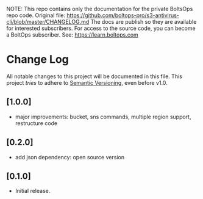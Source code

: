 <!-- note marker start -->
NOTE: This repo contains only the documentation for the private BoltsOps repo code.
Original file: https://github.com/boltops-pro/s3-antivirus-cli/blob/master/CHANGELOG.md
The docs are publish so they are available for interested subscribers.
For access to the source code, you can become a BoltOps subscriber.
See: https://learn.boltops.com

<!-- note marker end -->

# Change Log

All notable changes to this project will be documented in this file.
This project *tries* to adhere to [Semantic Versioning](http://semver.org/), even before v1.0.

## [1.0.0]
- major improvements: bucket, sns commands, multiple region support, restructure code

## [0.2.0]
- add json dependency: open source version

## [0.1.0]
- Initial release.
